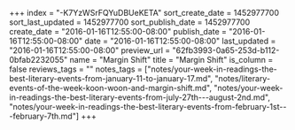 +++
index = "-K7YzWSrFQYuDBUeKETA"
sort_create_date = 1452977700
sort_last_updated = 1452977700
sort_publish_date = 1452977700
create_date = "2016-01-16T12:55:00-08:00"
publish_date = "2016-01-16T12:55:00-08:00"
date = "2016-01-16T12:55:00-08:00"
last_updated = "2016-01-16T12:55:00-08:00"
preview_url = "62fb3993-0a65-253d-b112-0bfab2232055"
name = "Margin Shift"
title = "Margin Shift"
is_column = false
reviews_tags = ""
notes_tags = ["notes/your-week-in-readings-the-best-literary-events-from-january-11-to-january-17.md", "notes/literary-events-of-the-week-koon-woon-and-margin-shift.md", "notes/your-week-in-readings-the-best-literary-events-from-july-27th---august-2nd.md", "notes/your-week-in-readings-the-best-literary-events-from-february-1st---february-7th.md"]
+++

